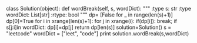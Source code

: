 class Solution(object):
def wordBreak(self, s, wordDict):
"""
:type s: str
:type wordDict: List[str]
:rtype: bool
"""
dp= [False for _ in range(len(s)+1)]
dp[0]=True
for i in xrange(len(s)+1):
for j in xrange(i):
if(dp[i]): break;
if s[j:i]in wordDict:
dp[i]=dp[j]
return dp[len(s)]
solution=Solution()
s = "leetcode"
wordDict = ["leet", "code"]
print solution.wordBreak(s,wordDict)
